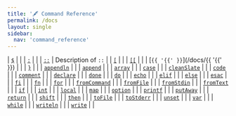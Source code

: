 ```yaml
---
title: '🖋️ Command Reference'
permalink: /docs
layout: single
sidebar:
  nav: 'command_reference'
---
```


| [`$`](/docs/$) |  |
| [`:`](/docs/colon) |  |
| [`::`](/docs/colon-colon) | Description of `::` |
| [`[`](/docs/[) |  |
| [`[[`](/docs/[[) |  |
| [`{{ '{{' }}`](/docs/{{ '{{' }}) |  |
| [`}`](/docs/}) |  |
| [`appendln`](/docs/appendln) |  |
| [`append`](/docs/append) |  |
| [`array`](/docs/array) |  |
| [`case`](/docs/case) |  |
| [`cleanSlate`](/docs/cleanSlate) |  |
| [`code`](/docs/code) |  |
| [`comment`](/docs/comment) |  |
| [`declare`](/docs/declare) |  |
| [`done`](/docs/done) |  |
| [`do`](/docs/do) |  |
| [`echo`](/docs/echo) |  |
| [`elif`](/docs/elif) |  |
| [`else`](/docs/else) |  |
| [`esac`](/docs/esac) |  |
| [`fi`](/docs/fi) |  |
| [`fn`](/docs/fn) |  |
| [`for`](/docs/for) |  |
| [`fromCommand`](/docs/fromCommand) |  |
| [`fromFile`](/docs/fromFile) |  |
| [`fromStdin`](/docs/fromStdin) |  |
| [`fromText`](/docs/fromText) |  |
| [`if`](/docs/if) |  |
| [`int`](/docs/int) |  |
| [`local`](/docs/local) |  |
| [`map`](/docs/map) |  |
| [`option`](/docs/option) |  |
| [`printf`](/docs/printf) |  |
| [`putAway`](/docs/putAway) |  |
| [`return`](/docs/return) |  |
| [`shift`](/docs/shift) |  |
| [`then`](/docs/then) |  |
| [`toFile`](/docs/toFile) |  |
| [`toStderr`](/docs/toStderr) |  |
| [`unset`](/docs/unset) |  |
| [`var`](/docs/var) |  |
| [`while`](/docs/while) |  |
| [`writeln`](/docs/writeln) |  |
| [`write`](/docs/write) |  |
